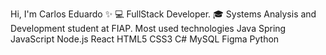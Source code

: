 Hi, I'm Carlos Eduardo ✨
💻 FullStack Developer.
🎓 Systems Analysis and Development student at FIAP.
Most used technologies
Java Spring JavaScript Node.js React HTML5 CSS3 C# MySQL Figma Python

